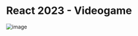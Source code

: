 # React 2023 - Videogame

![image](https://github.com/pGarciaAndres/react-2023/assets/30140745/237f0c24-ace1-42db-a314-96d372844dae)
